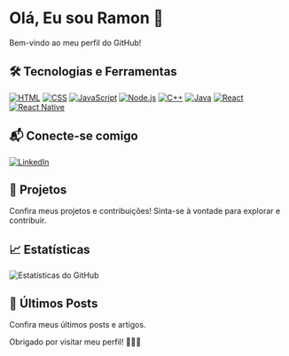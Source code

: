 # Olá, Eu sou Ramon 👋

Bem-vindo ao meu perfil do GitHub! 
## 🛠 Tecnologias e Ferramentas

[![HTML](https://img.shields.io/badge/HTML-5%2F5-brightgreen)](https://developer.mozilla.org/en-US/docs/Web/HTML) 
[![CSS](https://img.shields.io/badge/CSS-3%2F5-blue)](https://developer.mozilla.org/en-US/docs/Web/CSS) 
[![JavaScript](https://img.shields.io/badge/JavaScript-4%2F5-yellow)](https://developer.mozilla.org/en-US/docs/Web/JavaScript) 
[![Node.js](https://img.shields.io/badge/Node.js-4%2F5-green)](https://nodejs.org/) 
[![C++](https://img.shields.io/badge/C%2B%2B-3%2F5-lightblue)](https://isocpp.org/) 
[![Java](https://img.shields.io/badge/Java-4%2F5-orange)](https://www.oracle.com/java/) 
[![React](https://img.shields.io/badge/React-4%2F5-blue)](https://reactjs.org/) 
[![React Native](https://img.shields.io/badge/React%20Native-4%2F5-lightblue)](https://reactnative.dev/)

## 📬 Conecte-se comigo

[![LinkedIn](https://img.shields.io/badge/LinkedIn-Connect-blue)](https://www.linkedin.com/in/seu-perfil)

## 🚀 Projetos

Confira meus projetos e contribuições! Sinta-se à vontade para explorar e contribuir.

## 📈 Estatísticas

![Estatísticas do GitHub](https://github-readme-stats.vercel.app/api?username=seu-username&show_icons=true&theme=dark)

## 📝 Últimos Posts 
Confira meus últimos posts e artigos.

Obrigado por visitar meu perfil! 🚀🚀🚀

